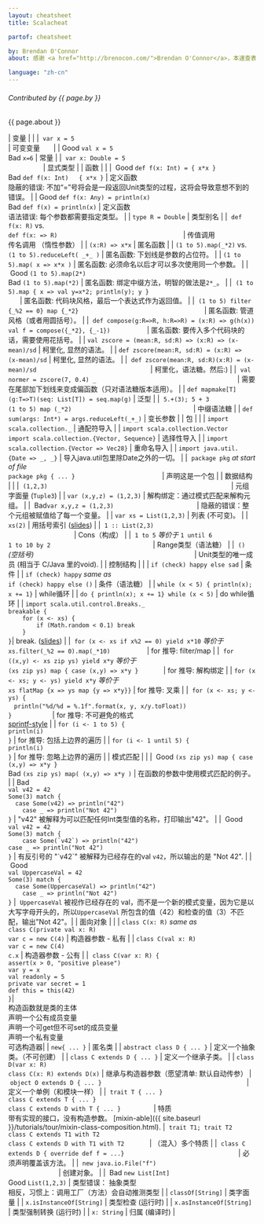 ```yaml
---
layout: cheatsheet
title: Scalacheat

partof: cheatsheet

by: Brendan O'Connor
about: 感谢 <a href="http://brenocon.com/">Brendan O'Connor</a>，本速查表可以用于快速地查找Scala语法结构。Licensed by Brendan O'Connor under a CC-BY-SA 3.0 license.

language: "zh-cn"
---
```


###### Contributed by {{ page.by }}
{{ page.about }}


|  <span id="variables" class="h2">变量</span>                                                                       |                 |
|  `var x = 5`                                                                                             |  可变变量       |
|  <span class="label success">Good</span> `val x = 5`<br> <span class="label important">Bad</span> `x=6`  |  常量       |
|  `var x: Double = 5`                                                                                     |  显式类型  |
|  <span id="functions" class="h2">函数</span>                                                                       |                 |
|  <span class="label success">Good</span> `def f(x: Int) = { x*x }`<br> <span class="label important">Bad</span> `def f(x: Int)   { x*x }` |  定义函数 <br> 隐蔽的错误: 不加“=”号将会是一段返回Unit类型的过程，这将会导致意想不到的错误。 |
|  <span class="label success">Good</span> `def f(x: Any) = println(x)`<br> <span class="label important">Bad</span> `def f(x) = println(x)` |  定义函数 <br> 语法错误: 每个参数都需要指定类型。 |
|  `type R = Double`                                                                                       |  类型别名     |
|  `def f(x: R)` vs.<br> `def f(x: => R)`                                                                  |  传值调用 <br> 传名调用 （惰性参数） |
|  `(x:R) => x*x`                                                                                          |  匿名函数  |
|  `(1 to 5).map(_*2)` vs.<br> `(1 to 5).reduceLeft( _+_ )`                                                |  匿名函数: 下划线是参数的占位符。 |
|  `(1 to 5).map( x => x*x )`                                                                              |  匿名函数: 必须命名以后才可以多次使用同一个参数。 |
|  <span class="label success">Good</span> `(1 to 5).map(2*)`<br> <span class="label important">Bad</span> `(1 to 5).map(*2)` |  匿名函数: 绑定中缀方法，明智的做法是`2*_`。 |
|  `(1 to 5).map { x => val y=x*2; println(y); y }`                                                             |  匿名函数: 代码块风格，最后一个表达式作为返回值。 |
|  `(1 to 5) filter {_%2 == 0} map {_*2}`                                                                  |  匿名函数: 管道风格（或者用圆括号）。 |
|  `def compose(g:R=>R, h:R=>R) = (x:R) => g(h(x))` <br> `val f = compose({_*2}, {_-1})`                   |  匿名函数: 要传入多个代码块的话，需要使用花括号。 |
|  `val zscore = (mean:R, sd:R) => (x:R) => (x-mean)/sd`                                                   |  柯里化, 显然的语法。 |
|  `def zscore(mean:R, sd:R) = (x:R) => (x-mean)/sd`                                                       |  柯里化, 显然的语法。 |
|  `def zscore(mean:R, sd:R)(x:R) = (x-mean)/sd`                                                           |  柯里化，语法糖。然后:) |
|  `val normer = zscore(7, 0.4) _`                                                                          |  需要在尾部加下划线来变成偏函数（只对语法糖版本适用）。 |
|  `def mapmake[T](g:T=>T)(seq: List[T]) = seq.map(g)`                                                     |  泛型 |
|  `5.+(3); 5 + 3` <br> `(1 to 5) map (_*2)`                                                               |  中缀语法糖 |
|  `def sum(args: Int*) = args.reduceLeft(_+_)`                                                            |  变长参数 |
|  <span id="packages" class="h2">包</span>                                                                         |                 |
|  `import scala.collection._`                                                                             |  通配符导入 |
|  `import scala.collection.Vector` <br> `import scala.collection.{Vector, Sequence}`                      |  选择性导入 |
|  `import scala.collection.{Vector => Vec28}`                                                             |  重命名导入 |
|  `import java.util.{Date => _, _}`                                                                       |  导入java.util包里除Date之外的一切。 |
|  `package pkg` _at start of file_ <br> `package pkg { ... }`                                             |  声明这是一个包 |
|  <span id="data_structures" class="h2">数据结构</span>                                                           |                 |
|  `(1,2,3)`                                                                                               |  元组字面量 (`Tuple3`) |
|  `var (x,y,z) = (1,2,3)`                                                                                 |  解构绑定：通过模式匹配来解构元组。 |
|  <span class="label important">Bad</span>`var x,y,z = (1,2,3)`                                           |  隐蔽的错误：整个元组被赋值给了每一个变量。 |
|  `var xs = List(1,2,3)`                                                                                  |  列表 (不可变)。 |
|  `xs(2)`                                                                                                 |  用括号索引 ([slides](http://www.slideshare.net/Odersky/fosdem-2009-1013261/27)) |
|  `1 :: List(2,3)`                                                                                        |  Cons（构成） |
|  `1 to 5` _等价于_ `1 until 6` <br> `1 to 10 by 2`                                                      |  Range类型（语法糖） |
|  `()` _(空括号)_                                                                                   |  Unit类型的唯一成员 (相当于 C/Java 里的void). |
|  <span id="control_constructs" class="h2">控制结构</span>                                                     |                 |
|  `if (check) happy else sad`                                                                             | 条件 |
|  `if (check) happy` _same as_ <br> `if (check) happy else ()`                                            |  条件（语法糖） |
|  `while (x < 5) { println(x); x += 1}`                                                                   |  while循环 |
|  `do { println(x); x += 1} while (x < 5)`                                                                |  do while循环 |
|  `import scala.util.control.Breaks._`<br>`breakable {`<br>`    for (x <- xs) {`<br>`        if (Math.random < 0.1) break`<br>`    }`<br>`}`|  break. ([slides](http://www.slideshare.net/Odersky/fosdem-2009-1013261/21)) |
|  `for (x <- xs if x%2 == 0) yield x*10` _等价于_ <br>`xs.filter(_%2 == 0).map(_*10)`                    |  for 推导: filter/map |
|  `for ((x,y) <- xs zip ys) yield x*y` _等价于_ <br>`(xs zip ys) map { case (x,y) => x*y }`              |  for 推导: 解构绑定 |
|  `for (x <- xs; y <- ys) yield x*y` _等价于_ <br>`xs flatMap {x => ys map {y => x*y}}`                  |  for 推导: 叉乘 |
|  `for (x <- xs; y <- ys) {`<br>    `println("%d/%d = %.1f".format(x, y, x/y.toFloat))`<br>`}`                     |  for 推导: 不可避免的格式<br>[sprintf-style](http://java.sun.com/javase/6/docs/api/java/util/Formatter.html#syntax) |
|  `for (i <- 1 to 5) {`<br>    `println(i)`<br>`}`                                                        |  for 推导: 包括上边界的遍历 |
|  `for (i <- 1 until 5) {`<br>    `println(i)`<br>`}`                                                     |  for 推导: 忽略上边界的遍历 |
|  <span id="pattern_matching" class="h2">模式匹配</span>                                                         |                 |
|  <span class="label success">Good</span> `(xs zip ys) map { case (x,y) => x*y }`<br> <span class="label important">Bad</span> `(xs zip ys) map( (x,y) => x*y )` |  在函数的参数中使用模式匹配的例子。 |
|  <span class="label important">Bad</span><br>`val v42 = 42`<br>`Some(3) match {`<br>`  case Some(v42) => println("42")`<br>`    case _ => println("Not 42")`<br>`}` |  "v42" 被解释为可以匹配任何Int类型值的名称，打印输出"42"。 |
|  <span class="label success">Good</span><br>`val v42 = 42`<br>`Some(3) match {`<br>``    case Some(`v42`) => println("42")``<br>`case _ => println("Not 42")`<br>`}`  |  有反引号的 "\`v42\`" 被解释为已经存在的val `v42`，所以输出的是 "Not 42". |
|  <span class="label success">Good</span><br>`val UppercaseVal = 42`<br>`Some(3) match {`<br>`  case Some(UppercaseVal) => println("42")`<br>`    case _ => println("Not 42")`<br>`}` |  `UppercaseVal` 被视作已经存在的 val，而不是一个新的模式变量，因为它是以大写字母开头的，所以`UppercaseVal` 所包含的值（42）和检查的值（3）不匹配，输出"Not 42"。|
|  <span id="object_orientation" class="h2">面向对象</span>                                                     |                 |
|  `class C(x: R)` _same as_ <br>`class C(private val x: R)`<br>`var c = new C(4)`                         |  构造器参数 - 私有 |
|  `class C(val x: R)`<br>`var c = new C(4)`<br>`c.x`                                                      |  构造器参数 - 公有 |
|  `class C(var x: R) {`<br>`assert(x > 0, "positive please")`<br>`var y = x`<br>`val readonly = 5`<br>`private var secret = 1`<br>`def this = this(42)`<br>`}`|<br>构造函数就是类的主体<br>声明一个公有成员变量<br>声明一个可get但不可set的成员变量<br>声明一个私有变量<br>可选构造器|
|  `new{ ... }`                                                                                            |  匿名类 |
|  `abstract class D { ... }`                                                                              |  定义一个抽象类。（不可创建） |
|  `class C extends D { ... }`                                                                             |  定义一个继承子类。 |
|  `class D(var x: R)`<br>`class C(x: R) extends D(x)`                                                     |  继承与构造器参数（愿望清单: 默认自动传参）
|  `object O extends D { ... }`                                                                            |  定义一个单例（和模块一样） |
|  `trait T { ... }`<br>`class C extends T { ... }`<br>`class C extends D with T { ... }`                  |  特质<br>带有实现的接口，没有构造参数。 [mixin-able]({{ site.baseurl }}/tutorials/tour/mixin-class-composition.html).
|  `trait T1; trait T2`<br>`class C extends T1 with T2`<br>`class C extends D with T1 with T2`             |  （混入）多个特质 |
|  `class C extends D { override def f = ...}`	                                                           |  必须声明覆盖该方法。 |
|  `new java.io.File("f")`                   	                                                           |  创建对象。 |
|  <span class="label important">Bad</span> `new List[Int]`<br> <span class="label success">Good</span> `List(1,2,3)` |  类型错误： 抽象类型<br>相反，习惯上：调用工厂（方法）会自动推测类型 |
|  `classOf[String]`                                                                                       |  类字面量 |
|  `x.isInstanceOf[String]`                                                                                |  类型检查 (运行时) |
|  `x.asInstanceOf[String]`                                                                                |  类型强制转换 (运行时) |
|  `x: String`                                                                                             |  归属 (编译时) |
